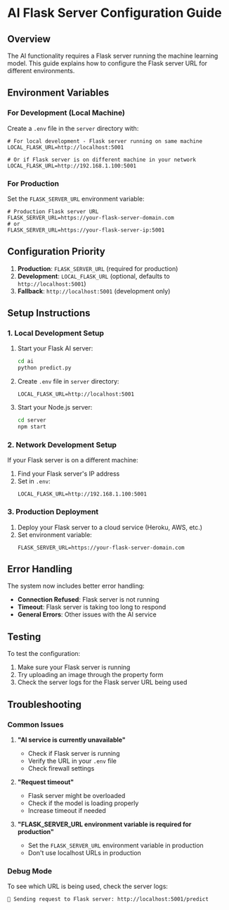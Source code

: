 # AI Flask Server Configuration Guide

## Overview
The AI functionality requires a Flask server running the machine learning model. This guide explains how to configure the Flask server URL for different environments.

## Environment Variables

### For Development (Local Machine)

Create a `.env` file in the `server` directory with:

```env
# For local development - Flask server running on same machine
LOCAL_FLASK_URL=http://localhost:5001

# Or if Flask server is on different machine in your network
LOCAL_FLASK_URL=http://192.168.1.100:5001
```

### For Production

Set the `FLASK_SERVER_URL` environment variable:

```env
# Production Flask server URL
FLASK_SERVER_URL=https://your-flask-server-domain.com
# or
FLASK_SERVER_URL=https://your-flask-server-ip:5001
```

## Configuration Priority

1. **Production**: `FLASK_SERVER_URL` (required for production)
2. **Development**: `LOCAL_FLASK_URL` (optional, defaults to `http://localhost:5001`)
3. **Fallback**: `http://localhost:5001` (development only)

## Setup Instructions

### 1. Local Development Setup

1. Start your Flask AI server:
   ```bash
   cd ai
   python predict.py
   ```

2. Create `.env` file in `server` directory:
   ```env
   LOCAL_FLASK_URL=http://localhost:5001
   ```

3. Start your Node.js server:
   ```bash
   cd server
   npm start
   ```

### 2. Network Development Setup

If your Flask server is on a different machine:

1. Find your Flask server's IP address
2. Set in `.env`:
   ```env
   LOCAL_FLASK_URL=http://192.168.1.100:5001
   ```

### 3. Production Deployment

1. Deploy your Flask server to a cloud service (Heroku, AWS, etc.)
2. Set environment variable:
   ```env
   FLASK_SERVER_URL=https://your-flask-server-domain.com
   ```

## Error Handling

The system now includes better error handling:

- **Connection Refused**: Flask server is not running
- **Timeout**: Flask server is taking too long to respond
- **General Errors**: Other issues with the AI service

## Testing

To test the configuration:

1. Make sure your Flask server is running
2. Try uploading an image through the property form
3. Check the server logs for the Flask server URL being used

## Troubleshooting

### Common Issues

1. **"AI service is currently unavailable"**
   - Check if Flask server is running
   - Verify the URL in your `.env` file
   - Check firewall settings

2. **"Request timeout"**
   - Flask server might be overloaded
   - Check if the model is loading properly
   - Increase timeout if needed

3. **"FLASK_SERVER_URL environment variable is required for production"**
   - Set the `FLASK_SERVER_URL` environment variable in production
   - Don't use localhost URLs in production

### Debug Mode

To see which URL is being used, check the server logs:
```
🤖 Sending request to Flask server: http://localhost:5001/predict
``` 